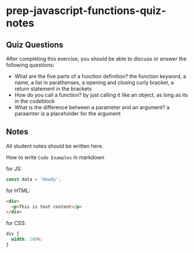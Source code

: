 # prep-javascript-functions-quiz-notes

## Quiz Questions

After completing this exercise, you should be able to discuss or answer the following questions:

- What are the five parts of a function definition?
  the function keyword, a name, a list in parathenses, a opening and closing curly bracket, a return statement in the brackets
- How do you call a function?
  by just calling it like an object, as long as its in the codeblock
- What is the difference between a parameter and an argument?
  a paraamter is a placeholder for the argument

## Notes

All student notes should be written here.

How to write `Code Examples` in markdown

for JS:

```javascript
const data = 'Howdy';
```

for HTML:

```html
<div>
  <p>This is text content</p>
</div>
```

for CSS:

```css
div {
  width: 100%;
}
```
